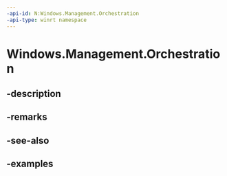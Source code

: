 ```yaml
---
-api-id: N:Windows.Management.Orchestration
-api-type: winrt namespace
---
```


# Windows.Management.Orchestration



## -description

## -remarks

## -see-also

## -examples



